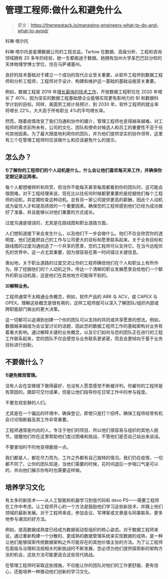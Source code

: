 # 管理工程师:做什么和避免什么

> 原文：<https://thenewstack.io/managing-engineers-what-to-do-and-what-to-avoid/>

科琳·塔尔托

科琳·塔尔托是星爆数据公司的工程总监。Tartow 在数据、高级分析、工程和咨询领域拥有 20 多年的经验，她一生都痴迷于数据。她拥有加州大学圣巴巴拉分校的天体物理学博士学位，住在马萨诸塞州。

良好的技术基础对于建立一个成功的现代企业至关重要。从软件工程师到数据工程师和分析工程师，工程师对于设计、构建和维护这一基础的基础设施至关重要。

例如，数据工程是 2019 年[增长最快的技术工作](https://seattledataguy.substack.com/p/are-companies-hiring-fewer-data-scientists)，开放数据工程职位在 2020 年增长了 40%，因为坚实的数据工程基础使企业能够实现更有影响力的 BI 和数据科学计划的目标。同样，美国劳工统计局预计，到 2030 年，软件工程师的就业率将增长 22%，大大高于所有职业 4%的平均增长率。

然而，随着疫情改变了我们沟通和协作的媒介，管理工程师也变得越来越难。对工程师的需求前所未有，公司的文化、团队和使命对候选人和员工的重要性不亚于任何其他因素。为了最大限度地利用你的团队，并为他们提供坚实的协作领导，这里有三个在管理工程师时应该做什么和应该避免什么的提示。

## 怎么办？

**1)了解你的工程师们的个人动机是什么，什么会让他们喜欢每天来工作，并确保你定期记录这两者。**

每个人都想被倾听和欣赏，但当你不能每天甚至每周都看到你的团队时，这可能会很困难。对于工程经理来说，现在比以往任何时候都更重要的是挖掘他们每个工程师的动机，并定期检查这种动机。总有另一家公司提供更高的薪酬，因此个人动机成为留住人才和提高绩效的一个重要因素。确保您的工程师感到他们已经为成功做好了准备，并且能够以对他们重要的方式成长。

过度沟通是错误的，尤其是在路线图和职业道路方面。

人们想知道接下来会发生什么，以及他们下一步会做什么。他们不仅会欣赏你的透明度，他们还能把自己的工作与公司更大的目标和愿景联系起来。关于业务目标和路线图的过度沟通创造了一个共享的愿景，您的工程师可以支持它。在当今远程优先的世界中，这一点尤其重要，因为很容易在第一时间错过关键信息。

类似地，关于职业道路的过度交流让你的工程师确信他们在个人和职业上有所作为。除了挖掘他们的个人动机之外，传达一个清晰的职业发展愿景会给他们一个额外的职业动机层，这是他们在其他地方可能得不到的。

**3)解释业务。**

工程师通常不太精通业务概念，例如，软件产品的 ARR 与 ACV，或 CAPEX 与 OPEX。理解这些概念是很有用的，这样工程师就可以深入了解团队/组织内部或跨职能部门做出的更大决策。

这一切都可以追溯到创建一个你的团队可以支持的共同或共享愿景的想法。例如，数据越来越成为会议室讨论的话题，因此您的数据工程师工作的基础架构对业务有着重大影响。通过解释关键的业务概念，以及它们如何与您的团队正在进行的工程工作联系起来，您的团队不仅会感觉与业务联系更紧密，而且会更倾向于基于业务目标进行创新。

## 不要做什么？

**1)避免微观管理。**

没有人会在显微镜下做得最好，也没有人愿意感觉不断被评判。你雇你的工程师是有原因的。跟踪可交付成果，但是让他们指导你在日常工作中的参与程度。

不要忽视安静的人们。

尤其是在一个偏远的环境中，确保登记，即使只是打个招呼。确保工程师经常有机会讨论阻断器及其工作非常重要。

工程师通常是内向的人，专注于他们的项目，所以他们很容易与组织的其他人脱节。提醒他们你在这里帮助他们度过困难和挑战，不管他们是否自己站出来说话。

不要害怕时不时地变得脆弱一点。

我们都是人，都在尽力而为，工作之外都有自己独特的情况。我们仍在疫情，一切都不同了。让你的团队知道，当他们需要的时候，花时间退后一步喘口气是可以的，并向他们展示你有时也需要这样做。

## 培养学习文化

有太多的新技术——从人工智能和机器学习到低代码和 devo PS——需要工程师在工作中考虑。让工程师开心的一个方法是鼓励他们学习这些新技术，并跟上他们领域的最新发展。对于工程师来说，参加会议、写博客或文章是与同事联系、更多地参与潮流的好方法。

例如，提高数据成熟度已经成为数据驱动型组织的核心姿态。对于数据工程师来说，通过重新构建一个分散的、更成熟的数据管理系统来实现数据的成熟，是一种让他们能够探索传统数据架构之外可能存在的其他价值主张的方法。为了让工程师在面临与治理和法规相关的新挑战时不断发展，您必须为他们提供探索新的架构方法的机会，这些方法可能更适合这些现代挑战。

在管理工程师时采取这些措施，不仅能让你的团队对他们的工作更舒服、更有信心，还能培养一种推动他们创新的学习文化。

<svg xmlns:xlink="http://www.w3.org/1999/xlink" viewBox="0 0 68 31" version="1.1"><title>Group</title> <desc>Created with Sketch.</desc></svg>